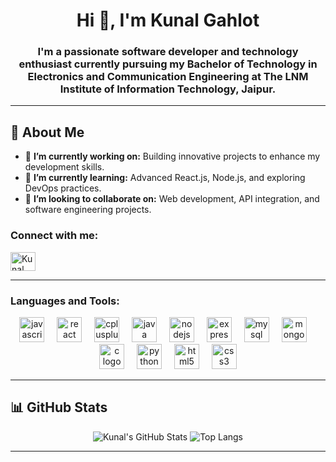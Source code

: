 <h1 align="center">Hi 👋, I'm Kunal Gahlot</h1>

<h3 align="center">I'm a passionate software developer and technology enthusiast currently pursuing my Bachelor of Technology in Electronics and Communication Engineering at The LNM Institute of Information Technology, Jaipur.</h3>

---

## 🌟 About Me
- 🔭 **I’m currently working on:** Building innovative projects to enhance my development skills.
- 🌱 **I’m currently learning:** Advanced React.js, Node.js, and exploring DevOps practices.
- 👯 **I’m looking to collaborate on:** Web development, API integration, and software engineering projects.

<h3 align="left">Connect with me:</h3>
<p align="left">
<a href="https://linkedin.com/in/kunal-gahlot-127935227" target="blank"><img align="center" src="https://raw.githubusercontent.com/rahuldkjain/github-profile-readme-generator/master/src/images/icons/Social/linked-in-alt.svg" alt="Kunal Gahlot" height="30" width="40" /></a>
</p>


---

<h3 align="left">Languages and Tools:</h3>
<div align="center">
  <img src="https://cdn.jsdelivr.net/gh/devicons/devicon/icons/javascript/javascript-original.svg" height="40" alt="javascript logo"  />
  <img width="12" />
  <img src="https://cdn.jsdelivr.net/gh/devicons/devicon/icons/react/react-original.svg" height="40" alt="react logo"  />
  <img width="12" />
  <img src="https://cdn.jsdelivr.net/gh/devicons/devicon/icons/cplusplus/cplusplus-original.svg" height="40" alt="cplusplus logo"  />
  <img width="12" />
  <img src="https://cdn.jsdelivr.net/gh/devicons/devicon/icons/java/java-original.svg" height="40" alt="java logo"  />
  <img width="12" />
  <img src="https://cdn.jsdelivr.net/gh/devicons/devicon/icons/nodejs/nodejs-original.svg" height="40" alt="nodejs logo"  />
  <img width="12" />
  <img src="https://cdn.jsdelivr.net/gh/devicons/devicon/icons/express/express-original.svg" height="40" alt="express logo"  />
  <img width="12" />
  <img src="https://cdn.jsdelivr.net/gh/devicons/devicon/icons/mysql/mysql-original.svg" height="40" alt="mysql logo"  />
  <img width="12" />
  <img src="https://cdn.jsdelivr.net/gh/devicons/devicon/icons/mongodb/mongodb-original.svg" height="40" alt="mongodb logo"  />
  <img width="12" />
  <img src="https://cdn.jsdelivr.net/gh/devicons/devicon/icons/c/c-original.svg" height="40" alt="c logo"  />
  <img width="12" />
  <img src="https://cdn.jsdelivr.net/gh/devicons/devicon/icons/python/python-original.svg" height="40" alt="python logo"  />
  <img width="12" />
  <img src="https://cdn.jsdelivr.net/gh/devicons/devicon/icons/html5/html5-original.svg" height="40" alt="html5 logo"  />
  <img width="12" />
  <img src="https://cdn.jsdelivr.net/gh/devicons/devicon/icons/css3/css3-original.svg" height="40" alt="css3 logo"  />
</div>

---

## 📊 GitHub Stats

<div align="center">
  <img src="https://github-readme-stats.vercel.app/api?username=gahlot12&show_icons=true&theme=radical" alt="Kunal's GitHub Stats" />
  <img src="https://github-readme-stats.vercel.app/api/top-langs/?username=gahlot12&layout=compact&theme=radical" alt="Top Langs" />
</div>

---

